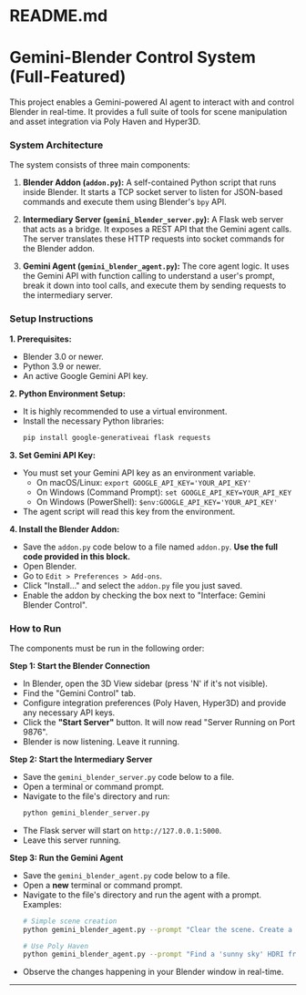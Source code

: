 # README.md

# Gemini-Blender Control System (Full-Featured)

This project enables a Gemini-powered AI agent to interact with and control Blender in real-time. It provides a full suite of tools for scene manipulation and asset integration via Poly Haven and Hyper3D.

### System Architecture

The system consists of three main components:

1.  **Blender Addon (`addon.py`):** A self-contained Python script that runs inside Blender. It starts a TCP socket server to listen for JSON-based commands and execute them using Blender's `bpy` API.

2.  **Intermediary Server (`gemini_blender_server.py`):** A Flask web server that acts as a bridge. It exposes a REST API that the Gemini agent calls. The server translates these HTTP requests into socket commands for the Blender addon.

3.  **Gemini Agent (`gemini_blender_agent.py`):** The core agent logic. It uses the Gemini API with function calling to understand a user's prompt, break it down into tool calls, and execute them by sending requests to the intermediary server.

### Setup Instructions

**1. Prerequisites:**
   - Blender 3.0 or newer.
   - Python 3.9 or newer.
   - An active Google Gemini API key.

**2. Python Environment Setup:**
   - It is highly recommended to use a virtual environment.
   - Install the necessary Python libraries:
     ```bash
     pip install google-generativeai flask requests
     ```

**3. Set Gemini API Key:**
   - You must set your Gemini API key as an environment variable.
     - On macOS/Linux: `export GOOGLE_API_KEY='YOUR_API_KEY'`
     - On Windows (Command Prompt): `set GOOGLE_API_KEY=YOUR_API_KEY`
     - On Windows (PowerShell): `$env:GOOGLE_API_KEY='YOUR_API_KEY'`
   - The agent script will read this key from the environment.

**4. Install the Blender Addon:**
   - Save the `addon.py` code below to a file named `addon.py`. **Use the full code provided in this block.**
   - Open Blender.
   - Go to `Edit > Preferences > Add-ons`.
   - Click "Install..." and select the `addon.py` file you just saved.
   - Enable the addon by checking the box next to "Interface: Gemini Blender Control".

### How to Run

The components must be run in the following order:

**Step 1: Start the Blender Connection**
   - In Blender, open the 3D View sidebar (press 'N' if it's not visible).
   - Find the "Gemini Control" tab.
   - Configure integration preferences (Poly Haven, Hyper3D) and provide any necessary API keys.
   - Click the **"Start Server"** button. It will now read "Server Running on Port 9876".
   - Blender is now listening. Leave it running.

**Step 2: Start the Intermediary Server**
   - Save the `gemini_blender_server.py` code below to a file.
   - Open a terminal or command prompt.
   - Navigate to the file's directory and run:
     ```bash
     python gemini_blender_server.py
     ```
   - The Flask server will start on `http://127.0.0.1:5000`.
   - Leave this server running.

**Step 3: Run the Gemini Agent**
   - Save the `gemini_blender_agent.py` code below to a file.
   - Open a **new** terminal or command prompt.
   - Navigate to the file's directory and run the agent with a prompt. Examples:
     ```bash
     # Simple scene creation
     python gemini_blender_agent.py --prompt "Clear the scene. Create a red cube and a blue sphere. Place the sphere 5 units above the cube."

     # Use Poly Haven
     python gemini_blender_agent.py --prompt "Find a 'sunny sky' HDRI from Poly Haven and apply it to the world environment."
     ```
   - Observe the changes happening in your Blender window in real-time.

---